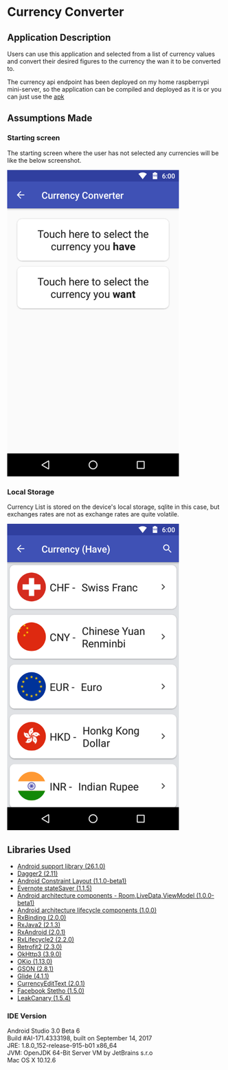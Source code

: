 # Currency Converter

## Application Description

Users can use this application and selected from a list of currency values and convert their desired figures to the currency the wan it to be converted to.

The currency api endpoint has been deployed on my home raspberrypi mini-server, so the application can be compiled and deployed as it is or you can just use the [apk](https://github.com/kenshin171/mcInterviewAssignment/blob/master/app-debug.apk)

## Assumptions Made

### Starting screen

The starting screen where the user has not selected any currencies will be like the below screenshot.

<kbd><img src="https://github.com/kenshin171/mcInterviewAssignment/blob/master/images/device-2017-09-23-161135.png" width="400"></kbd>


### Local Storage

Currency List is stored on the device's local storage, sqlite in this case, but exchanges rates are not as exchange rates are quite volatile.

<kbd><img src="https://github.com/kenshin171/mcInterviewAssignment/blob/master/images/device-2017-09-23-163737.png" width="400"></kbd>


## Libraries Used
-  [Android support library (26.1.0)](https://developer.android.com/topic/libraries/support-library/index.html)
- [Dagger2 (2.11)](https://google.github.io/dagger/)
- [Android Constraint Layout (1.1.0-beta1)](https://developer.android.com/training/constraint-layout/index.html)
- [Evernote stateSaver (1.1.5)](https://github.com/evernote/android-state)
- [Android architecture components - Room,LiveData,ViewModel (1.0.0-beta1)](https://developer.android.com/topic/libraries/architecture/guide.html)
- [Android architecture lifecycle components (1.0.0)](https://developer.android.com/topic/libraries/architecture/lifecycle.html)
- [RxBinding (2.0.0)](https://github.com/JakeWharton/RxBinding)
- [RxJava2 (2.1.3)](https://github.com/ReactiveX/RxJava)
- [RxAndroid (2.0.1)](https://github.com/ReactiveX/RxAndroid)
- [RxLifecycle2 (2.2.0)](https://github.com/trello/RxLifecycle)
- [Retrofit2 (2.3.0)](http://square.github.io/retrofit/)
- [OkHttp3 (3.9.0)](http://square.github.io/okhttp/)
- [OKio (1.13.0)](https://github.com/square/okio)
- [GSON (2.8.1)](https://github.com/google/gson)
- [Glide (4.1.1)](https://github.com/bumptech/glide)
- [CurrencyEditText (2.0.1)](https://github.com/BlacKCaT27/CurrencyEditText)
- [Facebook Stetho (1.5.0)](http://facebook.github.io/stetho/)
- [LeakCanary (1.5.4)](https://github.com/square/leakcanary)


### IDE Version

Android Studio 3.0 Beta 6 <br>
Build #AI-171.4333198, built on September 14, 2017 <br>
JRE: 1.8.0_152-release-915-b01 x86_64 <br>
JVM: OpenJDK 64-Bit Server VM by JetBrains s.r.o <br>
Mac OS X 10.12.6